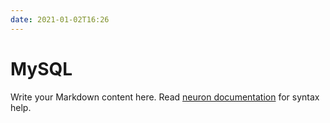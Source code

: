 ```yaml
---
date: 2021-01-02T16:26
---
```


# MySQL

Write your Markdown content here. Read [neuron documentation](https://neuron.zettel.page/2011404.html) for syntax help.

